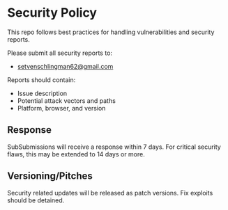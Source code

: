 # Security Policy

This repo follows best practices for handling vulnerabilities and security reports.

Please submit all security reports to:
 - setvenschlingman62@gmail.com

Reports should contain:
 - Issue description
 - Potential attack vectors and paths
  - Platform, browser, and version

## Response
SubSubmissions will receive a response within 7 days.
For critical security flaws, this may be extended to 14
days or more.

## Versioning/Pitches
Security related updates will be released as patch versions. Fix exploits should be detained.